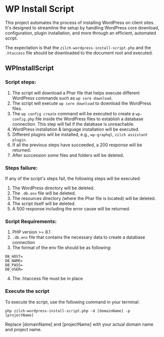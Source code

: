 # WP Install Script

This project automates the process of installing WordPress on client sites. It's designed to streamline the setup by handling WordPress core download, configuration, plugin installation, and more through an efficient, automated script.

The expectation is that the `zilch-wordpress-install-script.php` and the `.htaccess` file should be downloaded to the document root and executed.

## WPInstallScript

### Script steps:

1) The script will download a Phar file that helps execute different WordPress commands such as `wp core download`.
2) The script will execute `wp core download` to download the WordPress files.
3) The `wp config create` command will be executed to create a `wp-config.php` file inside the WordPress files to establish a database connection. This step will fail if the database is unreachable.
4) WordPress installation & language installation will be executed.
5) Different plugins will be installed, e.g., `wp-graphql`, `zilch assistant plugin`.
6) If all the previous steps have succeeded, a 200 response will be returned.
7) After succession some files and folders will be deleted.

### Steps failure:

If any of the script's steps fail, the following steps will be executed:

1) The WordPress directory will be deleted.
2) The `.db.env` file will be deleted.
3) The resources directory (where the Phar file is located) will be deleted.
4) The script itself will be deleted.
5) A 500 response including the error cause will be returned.

### Script Requirements:
1) PHP version >= 8.1
2) `.db.env` file that contains the necessary data to create a database connection
3) The format of the env file should be as following:
```
DB_HOST=
DB_NAME=
DB_PASS=
DB_USER=
```
4) The .htaccess file must be in place

### Execute the script
To execute the script, use the following command in your terminal:

`php zilch-wordpress-install-script.php -d [domainName] -p [projectName]`

Replace [domainName] and [projectName] with your actual domain name and project name.
